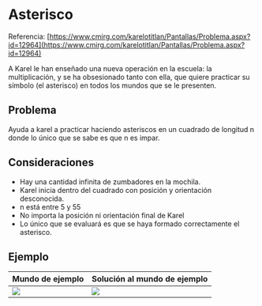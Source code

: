 # Asterisco
Referencia: [https://www.cmirg.com/karelotitlan/Pantallas/Problema.aspx?id=12964](https://www.cmirg.com/karelotitlan/Pantallas/Problema.aspx?id=12964)

A Karel le han enseñado una nueva operación en la escuela: la multiplicación, y se ha obsesionado tanto con ella, que quiere practicar su símbolo (el asterisco) en todos los mundos que se le presenten.

## Problema

Ayuda a karel a practicar haciendo asteriscos en un cuadrado de longitud n donde lo único que se sabe es que n es impar.

## Consideraciones

- Hay una cantidad infinita de zumbadores en la mochila.
- Karel inicia dentro del cuadrado con posición y orientación desconocida.
- n está entre 5 y 55
- No importa la posición ni orientación final de Karel
- Lo único que se evaluará es que se haya formado correctamente el asterisco.

## Ejemplo

 Mundo de ejemplo | Solución al mundo de ejemplo
---|---
 ![](images/img1.jpg) | ![](images/img2.jpg)
